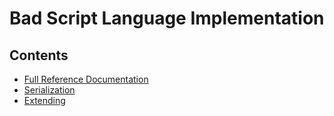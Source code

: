# Bad Script Language Implementation

## Contents
- [Full Reference Documentation](./reference/docs/index.html)
- [Serialization](./serialization/Serialization.md)
- [Extending](./extending/Extending.md)